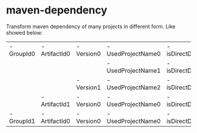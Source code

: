 # maven-dependency
Transform maven dependency of many projects in different form.
Like showed below:
<table>
<tr> <td>-GroupId0</td> <td>-ArtifactId0</td> <td>-Version0</td> <td>-UsedProjectName0</td> <td>-isDirectDependency</td> </tr>   
<tr> <td></td>          <td></td>                 <td></td>          <td>-UsedProjectName1</td> <td>-isDirectDependency</td> </tr>
<tr> <td></td>      <td></td>                 <td>-Version1</td> <td>-UsedProjectName2</td> <td>-isDirectDependency</td> </tr>   
<tr> <td></td>      <td>-ArtifactId1</td> <td>-Version0</td> <td>-UsedProjectName0</td> <td>-isDirectDependency</td></tr>
<tr> <td>-GroupId1</td> <td>-ArtifactId0</td> <td>-Version0</td> <td>-UsedProjectName0</td> <td>-isDirectDependency</td> </tr>
</table>

